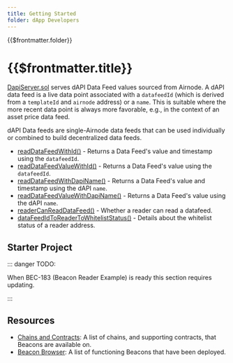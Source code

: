 ```yaml
---
title: Getting Started
folder: dApp Developers
---
```


<TitleSpan>{{$frontmatter.folder}}</TitleSpan>

# {{$frontmatter.title}}

<VersionWarning/>

<TocHeader />
<TOC class="table-of-contents" :include-level="[2,3]" />

[DapiServer.sol](hhttps://github.com/api3dao/airnode-protocol-v1/blob/v0.5.0/contracts/dapis/DapiServer.sol)
serves dAPI Data Feed values sourced from Airnode. A dAPI data feed is a live
data point associated with a `datafeedId` (which is derived from a `templateId`
and `airnode` address) or a `name`. This is suitable where the more recent data
point is always more favorable, e.g., in the context of an asset price data
feed.

dAPI Data feeds are single-Airnode data feeds that can be used individually or
combined to build decentralized data feeds.

- [readDataFeedWithId()](./read-data-feed-with-id.md) - Returns a Data Feed's
  value and timestamp using the `datafeedId`.
- [readDataFeedValueWithId()](./read-data-feed-value-with-id.md) - Returns a
  Data Feed's value using the `datafeedId`.
- [readDataFeedWithDapiName()](./read-data-feed-with-dapi-name.md) - Returns a
  Data Feed's value and timestamp using the dAPI `name`.
- [readDataFeedValueWithDapiName()](./read-data-feed-value-with-dapi-name.md) -
  Returns a Data Feed's value using the dAPI `name`.
- [readerCanReadDataFeed()](./reader-can-read-datafeed.md) - Whether a reader
  can read a datafeed.
- [dataFeedIdToReaderToWhitelistStatus()](./data-feed-id-to-reader-to-whitelist-status.md) -
  Details about the whitelist status of a reader address.

## Starter Project

::: danger TODO:

When BEC-183 (Beacon Reader Example) is ready this section requires updating.

:::

## Resources

- [Chains and Contracts](../reference/chains.md): A list of chains, and
  supporting contracts, that Beacons are available on.
- [Beacon Browser](../reference/beacon-browser.md): A list of functioning
  Beacons that have been deployed.

